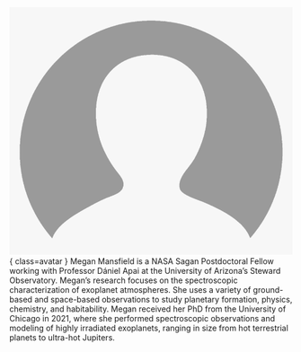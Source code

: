 ![Megan Mansfield](Blank.png){ class=avatar }
Megan Mansfield is a NASA Sagan Postdoctoral Fellow working with Professor Dániel Apai at the University of Arizona’s Steward Observatory. Megan’s research focuses on the spectroscopic characterization of exoplanet atmospheres. She uses a variety of ground-based and space-based observations to study planetary formation, physics, chemistry, and habitability. Megan received her PhD from the University of Chicago in 2021, where she performed spectroscopic observations and modeling of highly irradiated exoplanets, ranging in size from hot terrestrial planets to ultra-hot Jupiters.
